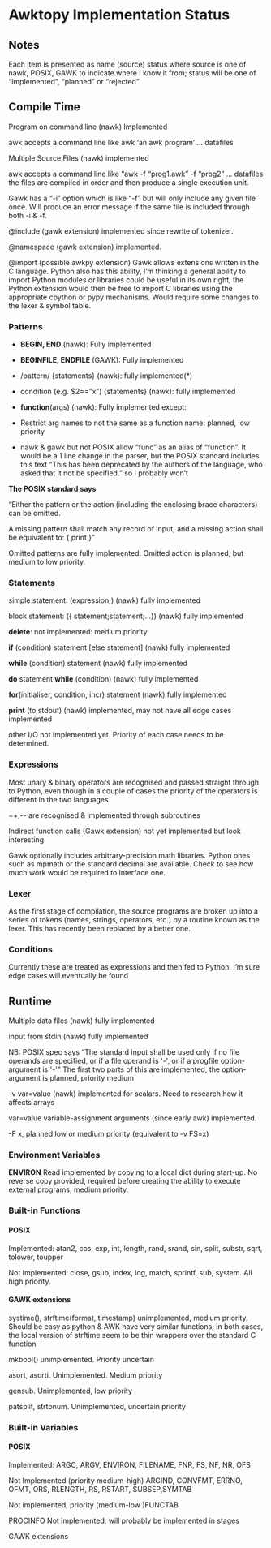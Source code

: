# Awktopy Implementation Status

## Notes

Each item is presented as name (source) status where source is one of nawk, POSIX, GAWK to indicate where I know it from; status will be one of “implemented”, “planned” or “rejected”

## Compile Time

Program on command line (nawk) Implemented

awk accepts a command line like awk ‘an awk program’ ... datafiles

Multiple Source Files (nawk) implemented

awk accepts a command line like “awk -f “prog1.awk” -f “prog2” ... datafiles
the files are compiled in order and then produce a single execution
unit.

Gawk has a “-i” option which is like “-f” but will only include any given file once. Will produce an error message if the same file is included through both -i & -f.

@include (gawk extension) implemented since rewrite of tokenizer.

@namespace (gawk extension) implemented.

@import (possible awkpy extension) Gawk allows extensions written in the C language. Python also has this ability, I’m thinking a general ability to import Python modules or libraries could be useful in its own right, the Python extension would then be free to import C libraries using the appropriate cpython or pypy mechanisms. Would require some changes to
the lexer & symbol table.

### Patterns

- **BEGIN, END** (nawk): Fully implemented

- **BEGINFILE, ENDFILE** (GAWK): Fully implemented

- /pattern/ {statements} (nawk): fully implemented(\*)

- condition (e.g. $2==”x”) {statements} (nawk): fully implemented

- **function**(args) (nawk): Fully implemented except:

- Restrict arg names to not the same as a function name: planned, low priority

- nawk & gawk but not POSIX allow “func” as an alias of “function”. It would be a 1 line change in the parser, but the POSIX standard includes this text “This has been deprecated by the authors of the language, who asked that it not be specified.” so I probably won’t

**The POSIX standard says**

“Either the pattern or the action (including the enclosing brace characters) can be omitted.

A missing pattern shall match any record of input, and a missing action shall be equivalent to: { print }”

Omitted patterns are fully implemented. Omitted action is planned, but medium to low priority.

### Statements

simple statement: (expression;) (nawk) fully implemented

block statement: ({ statement;statement;...}) (nawk) fully implemented

**delete**: not implemented: medium priority

**if** (condition) statement \[else statement\] (nawk) fully implemented

**while** (condition) statement (nawk) fully implemented

**do** statement **while** (condition) (nawk) fully implemented

**for**(initialiser, condition, incr) statement (nawk) fully implemented

**print** (to stdout) (nawk) implemented, may not have all edge cases
implemented

other I/O not implemented yet. Priority of each case needs to be determined.

### Expressions

Most unary & binary operators are recognised and passed straight through
to Python, even though in a couple of cases the priority of the operators is different in the two languages.

\++,-- are recognised & implemented through subroutines

Indirect function calls (Gawk extension) not yet implemented but look interesting.

Gawk optionally includes arbitrary-precision math libraries. Python ones such as mpmath or the standard decimal are available. Check to see how much work would be required to interface one.

### Lexer

As the first stage of compilation, the source programs are broken up into a series of tokens (names, strings, operators, etc.) by a routine known as the lexer. This has recently been replaced by a better one.

### Conditions

Currently these are treated as expressions and then fed to Python. I’m sure edge cases will eventually be found

## Runtime

Multiple data files (nawk) fully implemented

input from stdin (nawk) fully implemented

NB: POSIX spec says “The standard input shall be used only if no file operands are specified, or if a file operand is '-', or if a progfile
option-argument is '-'” The first two parts of this are implemented, the option-argument is planned, priority medium

\-v var=value (nawk) implemented for scalars. Need to research how it
affects arrays

var=value variable-assignment arguments (since early awk) implemented. 

\-F x, planned low or medium priority (equivalent to -v FS=x)

### Environment Variables

**ENVIRON** Read implemented by copying to a local dict during start-up. No reverse copy provided, required before creating the ability to execute external programs, medium priority.

### Built-in Functions

#### POSIX

Implemented: atan2, cos, exp, int, length, rand, srand, sin, split, substr, sqrt, tolower, toupper

Not Implemented: close, gsub, index, log, match, sprintf, sub, system.
All high priority.

#### GAWK extensions

systime(), strftime(format, timestamp) unimplemented, medium priority.
Should be easy as python & AWK have very similar functions; in both cases, the local version of strftime seem to be thin wrappers over the standard C function

mkbool() unimplemented. Priority uncertain

asort, asorti. Unimplemented. Medium priority

gensub. Unimplemented, low priority

patsplit, strtonum. Unimplemented, uncertain priority

### Built-in Variables

#### POSIX

Implemented: ARGC, ARGV, ENVIRON, FILENAME, FNR, FS, NF, NR, OFS 

Not Implemented (priority medium-high) ARGIND, CONVFMT, ERRNO, OFMT, ORS, RLENGTH, RS, RSTART, SUBSEP,SYMTAB

Not implemented, priority (medium-low )FUNCTAB

PROCINFO Not implemented, will probably be implemented in stages

GAWK extensions
